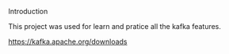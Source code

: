 Introduction

This project was used for learn and pratice all the kafka features.

https://kafka.apache.org/downloads

